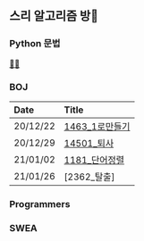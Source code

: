 ## 스리 알고리즘 방🚪

### Python 문법
[🐍📝](https://github.com/seu11ee/AlgorithmPractice/blob/master/Python/Python%20note.md)
### BOJ
|Date|Title|
|:---|:---|
|20/12/22|[1463_1로만들기](https://github.com/seu11ee/AlgorithmPractice/blob/master/BaekJoon/1463_1로만들기.py)|
|20/12/29|[14501_퇴사](https://github.com/seu11ee/AlgorithmPractice/blob/master/BaekJoon/14501_퇴사.py)|
|21/01/02|[1181_단어정렬](https://github.com/seu11ee/AlgorithmPractice/blob/master/BaekJoon/1181_%EB%8B%A8%EC%96%B4%EC%A0%95%EB%A0%AC.py)|
|21/01/26|[2362_탈출]|

### Programmers

### SWEA
